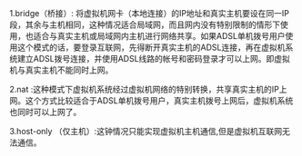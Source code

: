 1.bridge（桥接）: 将虚拟机网卡（本地连接）的IP地址和真实主机要设在同一IP段，其余与主机相同，这种情况适合局域网，而且网内没有特别限制的情形下使用，也适合与真实主机或局域网内主机进行网络共享。如果ADSL单机拨号用户使用这个模式的话，要登录互联网，先得断开真实主机的ADSL连接，再在虚拟机系统建立ADSL拨号连接，并使用ADSL线路的帐号和密码登录才可以上网。即虚拟机与真实主机不能同时上网。

2.nat :这种模式下虚拟机系统经过虚拟机网络的特别转换，共享真实主机的IP上网。这个方式比较适合于ADSL单机拨号用户，真实主机拨号上网后，虚拟机系统也同时可以上网了。

3.host-only （仅主机）:这钟情况只能实现虚拟机主机通信,但是虚拟机互联网无法通信。

